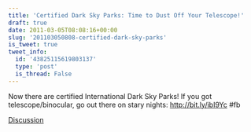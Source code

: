 ```yaml
---
title: 'Certified Dark Sky Parks: Time to Dust Off Your Telescope!'
draft: true
date: 2011-03-05T08:08:16+00:00
slug: '201103050808-certified-dark-sky-parks'
is_tweet: true
tweet_info:
  id: '43825115619803137'
  type: 'post'
  is_thread: False
---
```




Now there are certified International Dark Sky Parks! If you got telescope/binocular, go out there on stary nights: http://bit.ly/ibI9Yc #fb

[Discussion](https://x.com/sytelus/status/43825115619803137)
